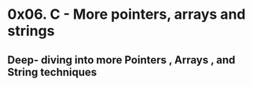 # 0x06. C - More pointers, arrays and strings

## Deep- diving into more Pointers , Arrays , and String techniques
